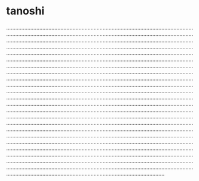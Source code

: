 # tanoshi
.............................................................................................................................................................................................................................................................................................................................................................................................................................................................................................................................................................................................................................................................................................................................................................................................................................................................................................................................................................................................................................................................................................................................................................................................................................................................................................................................................................................................................................................................................................................................................................................................................................................................................................................................................................................................................................................................................................................................................................................................................................................................................................................................................................................................................................................................................................................................................................................................................................................................................................................................................................................................................................................................................................................................................................................................................................................................................................................................................................................................................................................................................